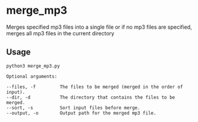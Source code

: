 # merge_mp3
Merges specified mp3 files into a single file or if no mp3 files are specified, merges all mp3 files in the current directory

## Usage

    python3 merge_mp3.py

    Optional arguments:

    --files, -f         The files to be merged (merged in the order of input).
    --dir, -d           The directory that contains the files to be merged.
    --sort, -s          Sort input files before merge.
    --output, -o        Output path for the merged mp3 file.

